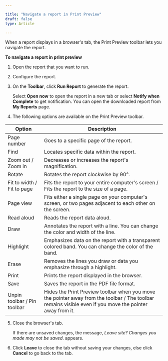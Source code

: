 ```yaml
---

title: "Navigate a report in Print Preview"
draft: false
type: Article

---
```


When a report displays in a browser's tab, the Print Preview toolbar lets you navigate the report.

**To navigate a report in print preview**

1. Open the report that you want to run.

2. Configure the report.

3. On the **Toolbar**, click **Run Report** to generate the report.

    Select **Open now** to open the report in a new tab or select **Notify when Complete** to get notification. You can open the downloaded report from **My Reports** page.

4. The following options are available on the Print Preview toolbar.

| Option                      | Description                                                                                                                                              |
|-----------------------------|--------------------------------------------------------------------------------------------|
| Page number                 |  Goes to a specific page of the report.                                                                                                                  |
| Find                        |  Locates specific data within the report.                                                                                                                |
| Zoom out / Zoom in          | Decreases or increases the report's magnification.                                                                                                       |
| Rotate                      | Rotates the report clockwise by 90°.                                                                                                                     |
| Fit to width / Fit to page  | Fits the report to your entire computer's screen / Fits the report to the size of a page.                                                                |
| Page view                   | Fits either a single page on your computer's screen, or two pages adjacent to each other on the screen.                                                  |
| Read aloud                  | Reads the report data aloud.                                                                                                                             |
| Draw                        | Annotates the report with a line. You can change the color and width of the line.                                                                        |
| Highlight                   | Emphasizes data on the report with a transparent colored band. You can change the color of the band.                                                     |
| Erase                       | Removes the lines you draw or data you emphasize through a highlight.                                                                                    |
| Print                       | Prints the report displayed in the browser.                                                                                                              |
| Save                        | Saves the report in the PDF file format.                                                                                                                 |
| Unpin toolbar / Pin toolbar | Hides the Print Preview toolbar when you move the pointer away from the toolbar / The toolbar remains visible even if you move the pointer away from it. |

5. Close the browser's tab.

    If there are unsaved changes, the message, *Leave site?* *Changes you made may not be saved*. appears.

6. Click **Leave** to close the tab without saving your changes, else click **Cancel** to go back to the tab.

​